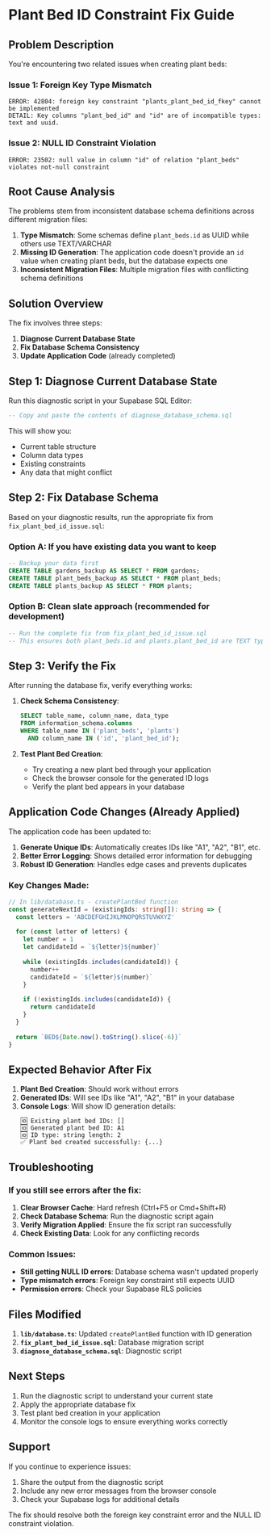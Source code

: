 # Plant Bed ID Constraint Fix Guide

## Problem Description

You're encountering two related issues when creating plant beds:

### Issue 1: Foreign Key Type Mismatch
```
ERROR: 42804: foreign key constraint "plants_plant_bed_id_fkey" cannot be implemented
DETAIL: Key columns "plant_bed_id" and "id" are of incompatible types: text and uuid.
```

### Issue 2: NULL ID Constraint Violation  
```
ERROR: 23502: null value in column "id" of relation "plant_beds" violates not-null constraint
```

## Root Cause Analysis

The problems stem from inconsistent database schema definitions across different migration files:

1. **Type Mismatch**: Some schemas define `plant_beds.id` as UUID while others use TEXT/VARCHAR
2. **Missing ID Generation**: The application code doesn't provide an `id` value when creating plant beds, but the database expects one
3. **Inconsistent Migration Files**: Multiple migration files with conflicting schema definitions

## Solution Overview

The fix involves three steps:

1. **Diagnose Current Database State**
2. **Fix Database Schema Consistency** 
3. **Update Application Code** (already completed)

## Step 1: Diagnose Current Database State

Run this diagnostic script in your Supabase SQL Editor:

```sql
-- Copy and paste the contents of diagnose_database_schema.sql
```

This will show you:
- Current table structure
- Column data types
- Existing constraints
- Any data that might conflict

## Step 2: Fix Database Schema

Based on your diagnostic results, run the appropriate fix from `fix_plant_bed_id_issue.sql`:

### Option A: If you have existing data you want to keep
```sql
-- Backup your data first
CREATE TABLE gardens_backup AS SELECT * FROM gardens;
CREATE TABLE plant_beds_backup AS SELECT * FROM plant_beds;  
CREATE TABLE plants_backup AS SELECT * FROM plants;
```

### Option B: Clean slate approach (recommended for development)
```sql
-- Run the complete fix from fix_plant_bed_id_issue.sql
-- This ensures both plant_beds.id and plants.plant_bed_id are TEXT type
```

## Step 3: Verify the Fix

After running the database fix, verify everything works:

1. **Check Schema Consistency**:
   ```sql
   SELECT table_name, column_name, data_type 
   FROM information_schema.columns 
   WHERE table_name IN ('plant_beds', 'plants') 
     AND column_name IN ('id', 'plant_bed_id');
   ```

2. **Test Plant Bed Creation**:
   - Try creating a new plant bed through your application
   - Check the browser console for the generated ID logs
   - Verify the plant bed appears in your database

## Application Code Changes (Already Applied)

The application code has been updated to:

1. **Generate Unique IDs**: Automatically creates IDs like "A1", "A2", "B1", etc.
2. **Better Error Logging**: Shows detailed error information for debugging
3. **Robust ID Generation**: Handles edge cases and prevents duplicates

### Key Changes Made:

```typescript
// In lib/database.ts - createPlantBed function
const generateNextId = (existingIds: string[]): string => {
  const letters = 'ABCDEFGHIJKLMNOPQRSTUVWXYZ'
  
  for (const letter of letters) {
    let number = 1
    let candidateId = `${letter}${number}`
    
    while (existingIds.includes(candidateId)) {
      number++
      candidateId = `${letter}${number}`
    }
    
    if (!existingIds.includes(candidateId)) {
      return candidateId
    }
  }
  
  return `BED${Date.now().toString().slice(-6)}`
}
```

## Expected Behavior After Fix

1. **Plant Bed Creation**: Should work without errors
2. **Generated IDs**: Will see IDs like "A1", "A2", "B1" in your database
3. **Console Logs**: Will show ID generation details:
   ```
   🆔 Existing plant bed IDs: []
   🆔 Generated plant bed ID: A1
   🆔 ID type: string length: 2
   ✅ Plant bed created successfully: {...}
   ```

## Troubleshooting

### If you still see errors after the fix:

1. **Clear Browser Cache**: Hard refresh (Ctrl+F5 or Cmd+Shift+R)
2. **Check Database Schema**: Run the diagnostic script again
3. **Verify Migration Applied**: Ensure the fix script ran successfully
4. **Check Existing Data**: Look for any conflicting records

### Common Issues:

- **Still getting NULL ID errors**: Database schema wasn't updated properly
- **Type mismatch errors**: Foreign key constraint still expects UUID
- **Permission errors**: Check your Supabase RLS policies

## Files Modified

1. **`lib/database.ts`**: Updated `createPlantBed` function with ID generation
2. **`fix_plant_bed_id_issue.sql`**: Database migration script
3. **`diagnose_database_schema.sql`**: Diagnostic script

## Next Steps

1. Run the diagnostic script to understand your current state
2. Apply the appropriate database fix
3. Test plant bed creation in your application
4. Monitor the console logs to ensure everything works correctly

## Support

If you continue to experience issues:

1. Share the output from the diagnostic script
2. Include any new error messages from the browser console
3. Check your Supabase logs for additional details

The fix should resolve both the foreign key constraint error and the NULL ID constraint violation.